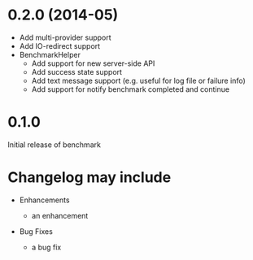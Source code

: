 # 0.2.0 (2014-05)

* Add multi-provider support
* Add IO-redirect support
* BenchmarkHelper
   * Add support for new server-side API
   * Add success state support
   * Add text message support (e.g. useful for log file or failure info)
   * Add support for notify benchmark completed and continue


# 0.1.0

Initial release of benchmark


# Changelog may include

* Enhancements
  * an enhancement

* Bug Fixes
  * a bug fix
